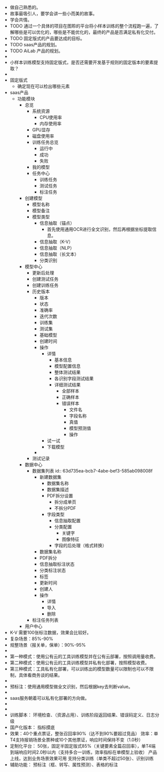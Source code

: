 - 做自己熟悉的。
- 故事最吸引人，要学会讲一些小而美的故事。
- 学会共情。
- TODO 通过一个具体的项目在图聆的平台将小样本训练的整个流程跑一遍，了解哪些是可以优化的，哪些是不能优化的，最终的产品是否满足私有化交付。
- TODO 固定版式的产品要达成的目标。
- TODO saas产品的规划。
- TODO AiLab 产品的规划。
-
- 小样本训练模型支持固定版式，是否还需要开发基于规则的固定版本的要素提取？
-
- 固定版式
	- 确定现在可以检出哪些元素
- saas产品
	- 功能模块
		- 总览
			- 系统资源
				- CPU使用率
				- 内存使用率
			- GPU显存
			- 磁盘使用率
			- 训练任务总览
				- 运行中
				- 成功
				- 失败
			- 我的模型
			- 任务中心
				- 训练任务
				- 测试任务
				- 标注任务
		- 创建模型
			- 模型名称
			- 模型备注
			- 模型类型
				- 信息抽取（锚点）
					- 首先使用通用OCR进行全文识别，然后再根据坐标提取信息。
				- 信息抽取（K-V）
				- 信息抽取（NLP）
				- 信息抽取（长文本）
				- 分类识别
		- 模型中心
			- 更新后处理
			- 创建测试任务
			- 创建训练任务
			- 历史版本
				- 版本
				- 状态
				- 准确率
				- 迭代次数
				- 训练集
				- 测试集
				- 基础模型
				- 创建时间
				- 操作
					- 详情
						- 基本信息
						- 模型配置信息
						- 整体测试结果
						- 各识别字段测试结果
						- 详细测试结果
							- 全部样本
							- 正确样本
							- 错误样本
								- 文件名
								- 字段名称
								- 真值
								- 模型预测值
								- 操作
					- 试一试
					- 下载模型
				-
			- 测试记录
		- 数据中心
			- 数据集列表
			  id:: 63d735ea-bcb7-4abe-bef3-585ab098008f
				- 新建数据集
					- 数据集名称
					- 数据集描述
					- PDF拆分设置
						- 拆分成单页
						- 不拆分PDF
					- 字段类型
						- 信息抽取配置
						- 分类配置
							- 关键字
							- 图像特征
						- 字段的后处理（格式转换）
				- 数据集名称
				- PDF拆分
				- 信息抽取标注状态
				- 分类标注状态
				- 标签
				- 更新时间
				- 创建人
				- 操作
					- 详情
					- 导入
					- 删除
			- 标注任务列表
		- 用户中心
- K-V 需要100张标注数据，效果会比较好。
- 复杂场景：85%-90%
- 规整场景（报关单，保单）：90%-95%
-
- 第一种模式：使用公有云的工具训练模型并在公有云部署，按照调用量收费。
- 第二种模式：使用公有云的工具训练模型并私有化部署，按照模型收费。
- 第三种模式：工具私有化部署，可以训练出的模型数量可以限制也可以不限制，具体看商务谈的结果。
-
- 预标注：使用通用模型做全文识别，然后根据key去判断value。
-
- saas服务朝着可以私有化部署的方向做。
-
-
- 训练脚本：
  环境检查、（资源占用）、训练阶段返回结果、错误码定义、日志分级
- 国产化版本：
  指标摸底
- 效果：40个重点票证，整张召回率90%（达不到90%要超过竞品）
  效率：单T4支持报销场景全票种或10个其他票证，响应时间保持不变（1.0秒）
- 定制化平台：
  50张，固定半固定版式85%（关键要素全篇召回率），单T4端到端响应时间2.0秒以内（支持多合一训练，效率指标在单模型上验收）
  产品上线，达到业务场景效果可用
  支持分类训练（单类不超过50张）、识别训练
- 辅助功能：
  预标注（框、转写、属性预测）、表格的标注